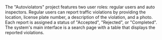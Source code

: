 The "Autoviolators" project features two user roles: regular users and auto inspectors. 
Regular users can report traffic violations by providing the location, license plate number, 
a description of the violation, and a photo. Each report is assigned a status of "Accepted", 
"Rejected", or "Completed". The system's main interface is a search page with a table that displays the reported violations.